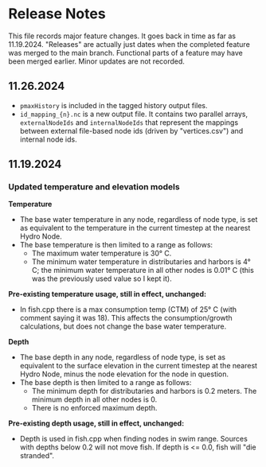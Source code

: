 # Release Notes

This file records major feature changes. It goes back in time as far as 11.19.2024. "Releases" are actually just dates
when the completed feature was merged to the main branch. Functional parts of a feature may have been merged earlier.
Minor updates are not recorded.

## 11.26.2024

- `pmaxHistory` is included in the tagged history output files.
- `id_mapping_{n}.nc` is a new output file. It contains two parallel arrays, `externalNodeIds` and `internalNodeIds`
  that represent the mappings between external file-based node ids (driven by "vertices.csv") and internal node ids.

## 11.19.2024

### Updated temperature and elevation models

**Temperature**

- The base water temperature in any node, regardless of node type, is set as equivalent to the temperature in the
  current timestep at the nearest Hydro Node.
- The base temperature is then limited to a range as follows:
    - The maximum water temperature is 30° C.
    - The minimum water temperature in distributaries and harbors is 4° C; the minimum water temperature in all other
      nodes is 0.01° C (this was the previously used value so I kept it).

**Pre-existing temperature usage, still in effect, unchanged:**

- In fish.cpp there is a max consumption temp (CTM) of 25° C (with comment saying it was 18). This affects the
  consumption/growth calculations, but does not change the base water temperature.

**Depth**

- The base depth in any node, regardless of node type, is set as equivalent to the surface elevation in the current
  timestep at the nearest Hydro Node, minus the node elevation for the node in question.
- The base depth is then limited to a range as follows:
    - The minimum depth for distributaries and harbors is 0.2 meters. The minimum depth in all other nodes is 0.
    - There is no enforced maximum depth.

**Pre-existing depth usage, still in effect, unchanged:**

- Depth is used in fish.cpp when finding nodes in swim range. Sources with depths below 0.2 will not move fish.
  If depth is <= 0.0, fish will "die stranded".
